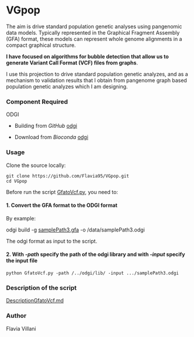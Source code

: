 # VGpop

The aim is drive standard population genetic analyses using pangenomic data models.
Typically represented in the Graphical Fragment Assembly (GFA) format, these models can represent whole genome alignments in a compact graphical structure. 

**I have focused on algorithms for bubble detection that allow us to generate Variant Call Format (VCF) files from graphs**.

I use this projection to drive standard population genetic analyzes, and as a mechanism to validation results that I obtain from pangenome graph based population genetic analyzes which I am designing.

### Component Required

ODGI

- Building from *GitHub* [odgi](https://github.com/vgteam/odgi)

- Download from *Bioconda* [odgi](https://anaconda.org/bioconda/odgi)

### Usage
Clone the source locally:
```
git clone https://github.com/Flavia95/VGpop.git
cd VGpop
```
Before run the script [GfatoVcf.py](GfatoVcf.py), you need to:

#### 1. Convert the GFA format to the ODGI format

By example:

odgi build -g [samplePath3.gfa](/data/samplePath3.gfa) -o /data/samplePath3.odgi

The odgi format as input to the script.

#### 2. With *-path* specify the path of the odgi library and with *-input* specify the input file
 ```
python GfatoVcf.py -path /../odgi/lib/ -input .../samplePath3.odgi
```
### Description of the script 
[DescriptionGfatoVcf.md](/doc/DescriptionGfatoVCF.md)

### Author

Flavia Villani



